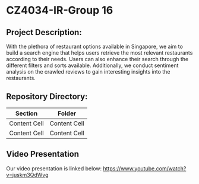 # CZ4034-IR-Group 16

## Project Description:
With the plethora of restaurant options available in Singapore, we aim to build a search engine that helps users retrieve the most relevant restaurants according to their needs. Users can also enhance their search through the different filters and sorts available. Additionally, we conduct sentiment analysis on the crawled reviews to gain interesting insights into the restaurants.


## Repository Directory:
| Section  | Folder |
| ------------- | ------------- |
| Content Cell  | Content Cell  |
| Content Cell  | Content Cell  |

## Video Presentation
Our video presentation is linked below: https://www.youtube.com/watch?v=juskm3QdWvg 
